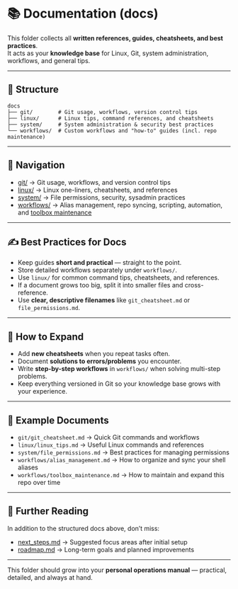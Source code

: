 # 📚 Documentation (docs)

This folder collects all **written references, guides, cheatsheets, and best practices**.  
It acts as your **knowledge base** for Linux, Git, system administration, workflows, and general tips.

---

## 📂 Structure

```
docs
├── git/        # Git usage, workflows, version control tips
├── linux/      # Linux tips, command references, and cheatsheets
├── system/     # System administration & security best practices
└── workflows/  # Custom workflows and "how-to" guides (incl. repo maintenance)
```

---

## 📖 Navigation

- [git/](git/README.md) → Git usage, workflows, and version control tips  
- [linux/](linux/README.md) → Linux one-liners, cheatsheets, and references  
- [system/](system/README.md) → File permissions, security, sysadmin practices  
- [workflows/](workflows/README.md) → Alias management, repo syncing, scripting, automation, and [toolbox maintenance](workflows/toolbox_maintenance.md)  

---

## ✍️ Best Practices for Docs

- Keep guides **short and practical** — straight to the point.  
- Store detailed workflows separately under `workflows/`.  
- Use `linux/` for common command tips, cheatsheets, and references.  
- If a document grows too big, split it into smaller files and cross-reference.  
- Use **clear, descriptive filenames** like `git_cheatsheet.md` or `file_permissions.md`.  

---

## 🌱 How to Expand

- Add **new cheatsheets** when you repeat tasks often.  
- Document **solutions to errors/problems** you encounter.  
- Write **step-by-step workflows** in `workflows/` when solving multi-step problems.  
- Keep everything versioned in Git so your knowledge base grows with your experience.  

---

## 📌 Example Documents

- `git/git_cheatsheet.md` → Quick Git commands and workflows  
- `linux/linux_tips.md` → Useful Linux commands and references  
- `system/file_permissions.md` → Best practices for managing permissions  
- `workflows/alias_management.md` → How to organize and sync your shell aliases  
- `workflows/toolbox_maintenance.md` → How to maintain and expand this repo over time  

---

## 📎 Further Reading

In addition to the structured docs above, don’t miss:  
- [next_steps.md](../next_steps.md) → Suggested focus areas after initial setup  
- [roadmap.md](../roadmap.md) → Long-term goals and planned improvements  

---

This folder should grow into your **personal operations manual** — practical, detailed, and always at hand.
